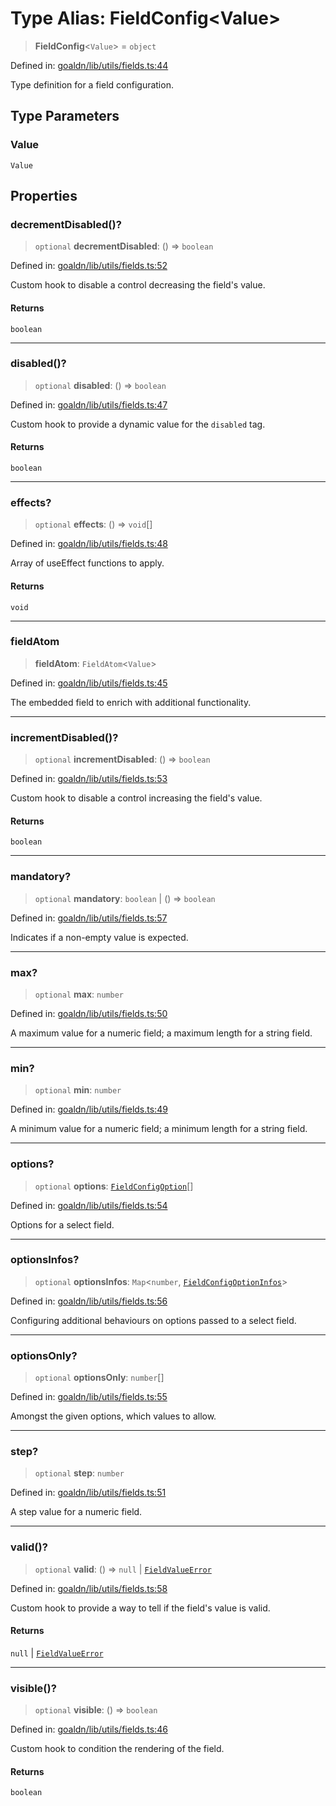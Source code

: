 # Type Alias: FieldConfig\<Value\>

> **FieldConfig**\<`Value`\> = `object`

Defined in: [goaldn/lib/utils/fields.ts:44](https://github.com/aldesgroup/goaldn/blob/6a7943d02984b1a6b41d76a3a483a1484b644076/lib/utils/fields.ts#L44)

Type definition for a field configuration.

## Type Parameters

### Value

`Value`

## Properties

### decrementDisabled()?

> `optional` **decrementDisabled**: () => `boolean`

Defined in: [goaldn/lib/utils/fields.ts:52](https://github.com/aldesgroup/goaldn/blob/6a7943d02984b1a6b41d76a3a483a1484b644076/lib/utils/fields.ts#L52)

Custom hook to disable a control decreasing the field's value.

#### Returns

`boolean`

***

### disabled()?

> `optional` **disabled**: () => `boolean`

Defined in: [goaldn/lib/utils/fields.ts:47](https://github.com/aldesgroup/goaldn/blob/6a7943d02984b1a6b41d76a3a483a1484b644076/lib/utils/fields.ts#L47)

Custom hook to provide a dynamic value for the `disabled` tag.

#### Returns

`boolean`

***

### effects?

> `optional` **effects**: () => `void`[]

Defined in: [goaldn/lib/utils/fields.ts:48](https://github.com/aldesgroup/goaldn/blob/6a7943d02984b1a6b41d76a3a483a1484b644076/lib/utils/fields.ts#L48)

Array of useEffect functions to apply.

#### Returns

`void`

***

### fieldAtom

> **fieldAtom**: `FieldAtom`\<`Value`\>

Defined in: [goaldn/lib/utils/fields.ts:45](https://github.com/aldesgroup/goaldn/blob/6a7943d02984b1a6b41d76a3a483a1484b644076/lib/utils/fields.ts#L45)

The embedded field to enrich with additional functionality.

***

### incrementDisabled()?

> `optional` **incrementDisabled**: () => `boolean`

Defined in: [goaldn/lib/utils/fields.ts:53](https://github.com/aldesgroup/goaldn/blob/6a7943d02984b1a6b41d76a3a483a1484b644076/lib/utils/fields.ts#L53)

Custom hook to disable a control increasing the field's value.

#### Returns

`boolean`

***

### mandatory?

> `optional` **mandatory**: `boolean` \| () => `boolean`

Defined in: [goaldn/lib/utils/fields.ts:57](https://github.com/aldesgroup/goaldn/blob/6a7943d02984b1a6b41d76a3a483a1484b644076/lib/utils/fields.ts#L57)

Indicates if a non-empty value is expected.

***

### max?

> `optional` **max**: `number`

Defined in: [goaldn/lib/utils/fields.ts:50](https://github.com/aldesgroup/goaldn/blob/6a7943d02984b1a6b41d76a3a483a1484b644076/lib/utils/fields.ts#L50)

A maximum value for a numeric field; a maximum length for a string field.

***

### min?

> `optional` **min**: `number`

Defined in: [goaldn/lib/utils/fields.ts:49](https://github.com/aldesgroup/goaldn/blob/6a7943d02984b1a6b41d76a3a483a1484b644076/lib/utils/fields.ts#L49)

A minimum value for a numeric field; a minimum length for a string field.

***

### options?

> `optional` **options**: [`FieldConfigOption`](FieldConfigOption.md)[]

Defined in: [goaldn/lib/utils/fields.ts:54](https://github.com/aldesgroup/goaldn/blob/6a7943d02984b1a6b41d76a3a483a1484b644076/lib/utils/fields.ts#L54)

Options for a select field.

***

### optionsInfos?

> `optional` **optionsInfos**: `Map`\<`number`, [`FieldConfigOptionInfos`](FieldConfigOptionInfos.md)\>

Defined in: [goaldn/lib/utils/fields.ts:56](https://github.com/aldesgroup/goaldn/blob/6a7943d02984b1a6b41d76a3a483a1484b644076/lib/utils/fields.ts#L56)

Configuring additional behaviours on options passed to a select field.

***

### optionsOnly?

> `optional` **optionsOnly**: `number`[]

Defined in: [goaldn/lib/utils/fields.ts:55](https://github.com/aldesgroup/goaldn/blob/6a7943d02984b1a6b41d76a3a483a1484b644076/lib/utils/fields.ts#L55)

Amongst the given options, which values to allow.

***

### step?

> `optional` **step**: `number`

Defined in: [goaldn/lib/utils/fields.ts:51](https://github.com/aldesgroup/goaldn/blob/6a7943d02984b1a6b41d76a3a483a1484b644076/lib/utils/fields.ts#L51)

A step value for a numeric field.

***

### valid()?

> `optional` **valid**: () => `null` \| [`FieldValueError`](FieldValueError.md)

Defined in: [goaldn/lib/utils/fields.ts:58](https://github.com/aldesgroup/goaldn/blob/6a7943d02984b1a6b41d76a3a483a1484b644076/lib/utils/fields.ts#L58)

Custom hook to provide a way to tell if the field's value is valid.

#### Returns

`null` \| [`FieldValueError`](FieldValueError.md)

***

### visible()?

> `optional` **visible**: () => `boolean`

Defined in: [goaldn/lib/utils/fields.ts:46](https://github.com/aldesgroup/goaldn/blob/6a7943d02984b1a6b41d76a3a483a1484b644076/lib/utils/fields.ts#L46)

Custom hook to condition the rendering of the field.

#### Returns

`boolean`
